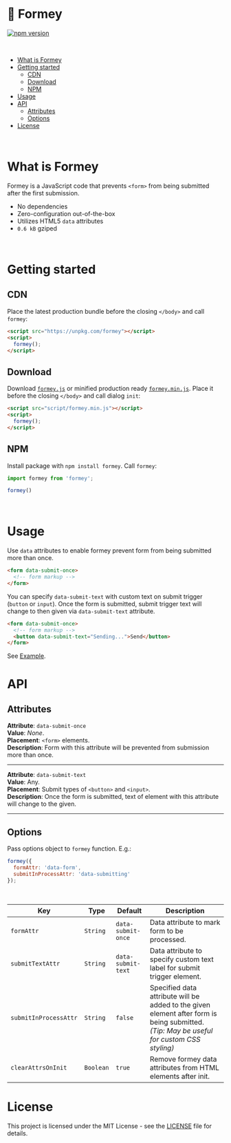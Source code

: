 # 📜️ Formey

[![npm version](https://img.shields.io/npm/v/formey.svg)](https://www.npmjs.com/package/formey)

<br />

* [What is Formey](#what-is-formey)
* [Getting started](#getting-started)
  * [CDN](#cdn)
  * [Download](#download)
  * [NPM](#npm)
* [Usage](#usage)
* [API](#api)
  * [Attributes](#attributes)
  * [Options](#options)
* [License](#license)

<br />

# What is Formey

Formey is a JavaScript code that prevents `<form>` from being submitted after the first submission.

- No dependencies
- Zero-configuration out-of-the-box
- Utilizes HTML5 `data` attributes
- `0.6 kB` gziped

<br />

# Getting started

## CDN

Place the latest production bundle before the closing `</body>` and call `formey`:
```html
<script src="https://unpkg.com/formey"></script>
<script>
  formey();
</script>
```
## Download
Download [`formey.js`](https://raw.githubusercontent.com/lyutkin/formey/master/dist/formey.js) or minified production ready [`formey.min.js`](https://raw.githubusercontent.com/lyutkin/formey/master/dist/formey.min.js). Place it before the closing `</body>` and call dialog `init`:
```html
<script src="script/formey.min.js"></script>
<script>
  formey();
</script>
```

## NPM
Install package with `npm install formey`. Call `formey`:
```javascript
import formey from 'formey';

formey()
```

<br />

# Usage

Use `data` attributes to enable formey prevent form from being submitted more than once.
```html
<form data-submit-once>
  <!-- form markup -->
</form>
```

You can specify `data-submit-text` with custom text on submit trigger (`button` or `input`). Once the form is submitted, submit trigger text will change to then given via `data-submit-text` attribute.
```html
<form data-submit-once>
  <!-- form markup -->
  <button data-submit-text="Sending...">Send</button>
</form>
```

See [Example](https://lyutkin.github.io/formey/).

# API

## Attributes

**Attribute**: `data-submit-once`  
**Value**: *None*.  
**Placement**: `<form>` elements.  
**Description**: Form with this attribute will be prevented from submission more than once.

---

**Attribute**: `data-submit-text`  
**Value**: Any.  
**Placement**: Submit types of `<button>` and `<input>`.  
**Description**: Once the form is submitted, text of element with this attribute will change to the given.

---

## Options

Pass options object to `formey` function. E.g.:
```javascript
formey({
  formAttr: 'data-form',
  submitInProcessAttr: 'data-submitting'
});
```

<br />

| Key  | Type  | Default | Description |
| - | - | - | - |
| `formAttr` | `String` | `data-submit-once` | Data attribute to mark form to be processed. |
| `submitTextAttr` | `String` | `data-submit-text` | Data attribute to specify custom text label for submit trigger element. |
| `submitInProcessAttr` | `String` | `false` | Specified data attribute will be added to the given element after form is being submitted. *(Tip: May be useful for custom CSS styling)* |
| `clearAttrsOnInit` | `Boolean` | `true` | Remove formey data attributes from HTML elements after init. |

# License

This project is licensed under the MIT License - see the [LICENSE](LICENSE) file for details.
